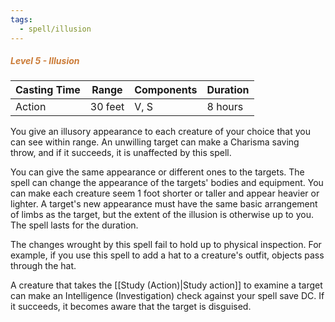 ```yaml
---
tags:
  - spell/illusion
---
```

##### *<span style="color:rgb(203, 123, 55)">Level 5 - Illusion</span>*

| Casting Time | Range   | Components | Duration |
| ------------ | ------- | ---------- | -------- |
| Action       | 30 feet | V, S       | 8 hours  |

You give an illusory appearance to each creature of your choice that you can see within range. An unwilling target can make a Charisma saving throw, and if it succeeds, it is unaffected by this spell.  

You can give the same appearance or different ones to the targets. The spell can change the appearance of the targets' bodies and equipment. You can make each creature seem 1 foot shorter or taller and appear heavier or lighter. A target's new appearance must have the same basic arrangement of limbs as the target, but the extent of the illusion is otherwise up to you. The spell lasts for the duration.  

The changes wrought by this spell fail to hold up to physical inspection. For example, if you use this spell to add a hat to a creature's outfit, objects pass through the hat.  

A creature that takes the [[Study (Action)|Study action]] to examine a target can make an Intelligence (Investigation) check against your spell save DC. If it succeeds, it becomes aware that the target is disguised.